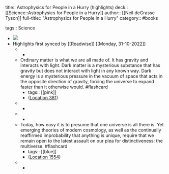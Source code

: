 title:: Astrophysics for People in a Hurry (highlights)
deck:: [[Science::Astrophysics for People in a Hurry]]
author:: [[Neil deGrasse Tyson]]
full-title:: "Astrophysics for People in a Hurry"
category:: #books

tags:: Science

- ![](https://images-na.ssl-images-amazon.com/images/I/51qdmr7snXL._SL200_.jpg)
- Highlights first synced by [[Readwise]] [[Monday, 31-10-2022]]
	- -
	- Ordinary matter is what we are all made of. It has gravity and interacts with light. Dark matter is a mysterious substance that has gravity but does not interact with light in any known way. Dark energy is a mysterious pressure in the vacuum of space that acts in the opposite direction of gravity, forcing the universe to expand faster than it otherwise would. #flashcard
		- tags:: [[pink]]
		- ([Location 381](https://readwise.io/to_kindle?action=open&asin=B01MAWT2MO&location=381))
	- -
	- -
	- Today, how easy it is to presume that one universe is all there is. Yet emerging theories of modern cosmology, as well as the continually reaffirmed improbability that anything is unique, require that we remain open to the latest assault on our plea for distinctiveness: the multiverse. #flashcard
		- tags:: [[blue]]
		- ([Location 1554](https://readwise.io/to_kindle?action=open&asin=B01MAWT2MO&location=1554))
	- -